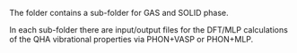The folder contains a sub-folder for GAS and SOLID phase.

In each sub-folder there are input/output files for the DFT/MLP calculations
of the QHA vibrational properties via PHON+VASP or PHON+MLP.


